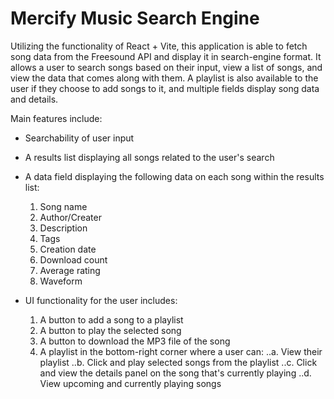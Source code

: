# Mercify Music Search Engine

Utilizing the functionality of React + Vite, this application is able to fetch song data from the Freesound API and display it in search-engine format. It allows a user to search songs based on their input, view a list of songs, and view the data that comes along with them. A playlist is also available to the user if they choose to add songs to it, and multiple fields display song data and details.

Main features include:
- Searchability of user input
- A results list displaying all songs related to the user's search
- A data field displaying the following data on each song within the results list:

  1. Song name
  2. Author/Creater
  3. Description
  4. Tags
  5. Creation date
  6. Download count
  7. Average rating
  8. Waveform
 
- UI functionality for the user includes:

  1. A button to add a song to a playlist
  2. A button to play the selected song
  3. A button to download the MP3 file of the song
  4. A playlist in the bottom-right corner where a user can:
     ..a. View their playlist
     ..b. Click and play selected songs from the playlist
     ..c. Click and view the details panel on the song that's currently playing
     ..d. View upcoming and currently playing songs


